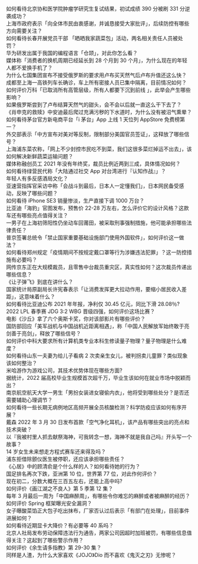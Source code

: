 如何看待北京协和医学院肿瘤学研究生复试结果，初试成绩 390 分被刷 331 分逆袭成功？  
上海市政府表示「向全体市民由衷感谢，并诚恳接受大家批评」，后续防控有哪些方向需要关注？  
如何看待长春开展党员干部 「晒晒我家蔬菜包」活动，两名相关责任人员被处罚？  
华为研发出属于我国的编程语言「仓颉」，对此你怎么看？  
媒体称「消费者的换机周期已经延长到 28 个月到 30 个月」，为什么现在的年轻人都不爱换手机了？  
为什么七国集团宣布不接受俄罗斯的要求用卢布买天然气后卢布升值还这么快？  
成都至上海一高铁列车长确诊，车上所有密接人员已集中隔离，目前情况如何？  
如何评价万科「已取消所有高管层级，所有人都要下沉到前线 」，此举会产生哪些影响？  
如果俄罗斯尝到了卢布结算天然气的甜头，会不会以后就一直这么干下去了？  
《肖申克的救赎》中安迪最后爬过充满污秽的下水道时，为什么没有被沼气熏晕？  
如何看待茅台官方新电商平台「i 茅台」App 上线 1 天位列 AppStore 免费榜第一？  
外交部表示「中方宣布对美对等反制，限制部分美国官员签证」，这释放了哪些信号？  
上海浦东菜农称，「网上不少封控市民吃不到菜，我们这很多菜烂掉运不出去」，该如何解决新鲜蔬菜运输问题？  
媒体称融创员工 2021 年没有年终奖，裁员比例近两到三成，具体情况如何？  
如何看待绿营民代称「大陆通过社交 App 对台湾进行『认知作战』」？  
年轻人有多反感酒局文化？  
亚速营指挥官采访中称「会战斗到最后，日本人一定懂我们」，日本网民备受感动，反映了哪些问题？  
如何看待 iPhone SE3 销量惨淡，生产直接下调 1000 万台？  
比亚迪「海豹」官图发布，预售价 22-28 万左右，怎么评价它的设计风格？这款车还有哪些亮点值得关注？  
一男子在上海初筛阳性仍坐动车回莆田，被采取刑事强制措施，他可能承担哪些法律责任？  
普京签署总统令「禁止国家重要基础设施部门使用外国软件」，如何评价这一做法？  
如何看待郑州规定「疫情期间不按规定戴口罩等行为涉嫌违法犯罪」？这一防控措施有必要吗？  
网传京东正在大规模裁员，且零售中台裁员重灾区，真实性如何？这次裁员传递出哪些信息？  
《让子弹飞》到底在讲什么？  
国家统计局原副局长许宪春表示「让消费发挥更大拉动作用，要缩小居民收入差距」，这意味着什么？  
如何看待比亚迪公布 2021 年年报，净利仅 30.45 亿元，同比下滑 28.08％?  
2022 LPL 春季赛 JDG 3:2 WBG 晋级四强，如何评价这场比赛？  
电影《沙丘》拿了六个奥斯卡奖，你对该部影片有哪些评价？  
国防部回应「美军战机与中国战机近距离相遇」，称「中国人民解放军始终敢于亮剑善于亮剑」，释放了哪些信号？  
如何评价中科大要求所有计算机类专业本科生修读量子物理？量子物理是什么难度？  
如何看待山东一夫妻为给儿子看病 2 次卖亲生女儿，被判拐卖儿童罪？类似现象该如何整治？  
米哈游作为游戏公司，其技术优势体现在哪些方面?  
据统计，2022 届高校毕业生规模首次超千万，毕业生该如何在就业市场中脱颖而出？  
南京航空航天大学一男生「男扮女装进女寝偷内衣」，他将受到哪些处分？是否还需要辅助心理调节？  
如何看待一些长期无病例地区高频开展全员核酸检测？科学防疫应该如何有序开展？  
戴森 2022 年 3 月 30 日发布首款「空气净化耳机」，该产品有哪些突出的亮点和技术突破？  
以『我被村里人抓去献祭海神，可我转念一想，海神不就是我自己吗』开头写一个故事？  
14 岁女生未来想走方程式赛车还来得及吗？  
浦东拒借除颤仪医生被停职，还应该承担哪些责任？  
《心居》中的顾清俞是个什么样的人？如何看待她的行为？  
国足排名再次下跌，亚洲第 10 位，世界第 77 位，对此作何评价？  
现在初二，分数大概在三百五左右，还能上高中吗?  
如何评价《画江湖之不良人》第 5 季第 12 集？  
每年 3 月最后一周为「中国麻醉周」，有哪些令你难忘的麻醉或者被麻醉的经历？  
如何评价 Spring 框架曝光安全漏洞？  
女子曝酸菜馅正大包子吃出抹布，厂家否认过后表示「有部门在处理」，目前事件进展如何？  
如何看待近期显卡大降价？有必要等 40 系吗？  
北京人社局发布劳动保障违法行为通告，两家公司因超时加班被罚，有哪些信息值得关注？这起到了哪些警示作用？  
如何评价《余生请多指教》第 29-30 集？  
同样是人渣，为什么大家喜欢《JOJO》Dio 而不喜欢《鬼灭之刃》无惨呢？  
